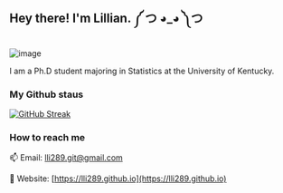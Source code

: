 <h2> Hey there! I'm Lillian. ༼ つ ◕_◕ ༽つ </h2>

![image](https://github.com/saadeghi/saadeghi/blob/master/dino.gif)   

I am a Ph.D student majoring in Statistics at the University of Kentucky.

### My Github staus

[![GitHub Streak](https://github-readme-streak-stats.herokuapp.com?user=lli289&theme=transparent&hide_border=true&date_format=M%20j%5B%2C%20Y%5D)](https://git.io/streak-stats)

<p align="center">
  
### How to reach me
📫 Email: lli289.git@gmail.com
  
📰 Website: [https://lli289.github.io](https://lli289.github.io)
  
<!--
**lli289/lli289** is a ✨ _special_ ✨ repository because its `README.md` (this file) appears on your GitHub profile.


- 🔭 I’m currently working on ...
- 🌱 I’m currently learning ...
- 👯 I’m looking to collaborate on ...
- 🤔 I’m looking for help with ...
- 💬 Ask me about ...
- 😄 Pronouns: ...
- ⚡ Fun fact: ...
-->
